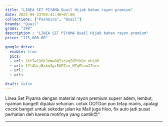 ```yaml
---
title: "LINEA SET PIYAMA Quail Hijab bahan rayon premium"
date: 2023-04-23T04:41:40+07:00
collections: ["Pashmina", "Quail"]
brands: "Quail"
grams: "390"
description : "LINEA SET PIYAMA Quail Hijab bahan rayon premium"
price: "175,000.00"

google_drive:
  enable: true
  pics:
  - url: 1KY7wiDOkJnWw8QTscuqZdPYkDn_nHjOR
  - url: 1YlAUcjBxkm3giEAPZzx_HTqFLuo2Znce
  - url: 
  - url: 

draft: false
---
```


Linea Set Piyama dengan material rayon premium superr adem, lembut, nyaman bangett dipakai seharian. untuk OOTDan pun tetap manis, apalagi cocok banget untuk sekedar jalan ke Mall juga hloo, fix auto jadi pusat perhatian deh karena motifnya yang cantik😍"

----------    
 

